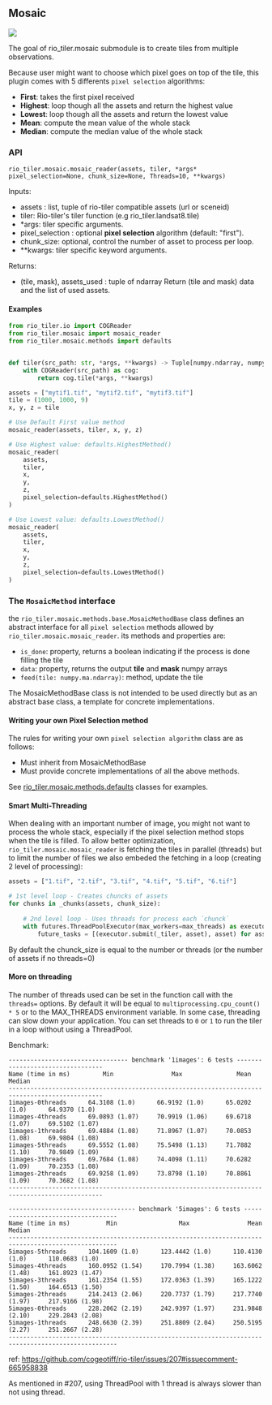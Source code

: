 
## Mosaic

![](https://user-images.githubusercontent.com/10407788/57467798-30505800-7251-11e9-9bde-6f50801dc851.png)

The goal of rio_tiler.mosaic submodule is to create tiles from multiple observations. 

Because user might want to choose which pixel goes on top of the tile, this plugin comes with 5 differents `pixel selection` algorithms:
- **First**: takes the first pixel received
- **Highest**: loop though all the assets and return the highest value 
- **Lowest**: loop though all the assets and return the lowest value
- **Mean**: compute the mean value of the whole stack
- **Median**: compute the median value of the whole stack

### API

`rio_tiler.mosaic.mosaic_reader(assets, tiler, *args* pixel_selection=None, chunk_size=None, Threads=10, **kwargs)`

Inputs:
- assets : list, tuple of rio-tiler compatible assets (url or sceneid)
- tiler: Rio-tiler's tiler function (e.g rio_tiler.landsat8.tile) 
- *args: tiler specific arguments.
- pixel_selection : optional **pixel selection** algorithm (default: "first"). 
- chunk_size: optional, control the number of asset to process per loop.
- **kwargs: tiler specific keyword arguments.

Returns:
- (tile, mask), assets_used : tuple of ndarray Return (tile and mask) data and the list of used assets.

#### Examples

```python
from rio_tiler.io import COGReader
from rio_tiler.mosaic import mosaic_reader
from rio_tiler.mosaic.methods import defaults


def tiler(src_path: str, *args, **kwargs) -> Tuple[numpy.ndarray, numpy.ndarray]:
    with COGReader(src_path) as cog:
        return cog.tile(*args, **kwargs)

assets = ["mytif1.tif", "mytif2.tif", "mytif3.tif"]
tile = (1000, 1000, 9)
x, y, z = tile

# Use Default First value method
mosaic_reader(assets, tiler, x, y, z)

# Use Highest value: defaults.HighestMethod()
mosaic_reader(
    assets,
    tiler,
    x,
    y,
    z,
    pixel_selection=defaults.HighestMethod()
)

# Use Lowest value: defaults.LowestMethod()
mosaic_reader(
    assets,
    tiler,
    x,
    y,
    z,
    pixel_selection=defaults.LowestMethod()
)
```

### The `MosaicMethod` interface

the `rio_tiler.mosaic.methods.base.MosaicMethodBase` class defines an abstract 
interface for all `pixel selection` methods allowed by `rio_tiler.mosaic.mosaic_reader`. its methods and properties are:

- `is_done`: property, returns a boolean indicating if the process is done filling the tile
- `data`: property, returns the output **tile** and **mask** numpy arrays
- `feed(tile: numpy.ma.ndarray)`: method, update the tile

The MosaicMethodBase class is not intended to be used directly but as an abstract base class, a template for concrete implementations.

#### Writing your own Pixel Selection method

The rules for writing your own `pixel selection algorithm` class are as follows:

- Must inherit from MosaicMethodBase
- Must provide concrete implementations of all the above methods.

See [rio_tiler.mosaic.methods.defaults](/rio_tiler/mosaic/methods/defaults.py) classes for examples.

#### Smart Multi-Threading 

When dealing with an important number of image, you might not want to process the whole stack, especially if the pixel selection method stops when the tile is filled. To allow better optimization, `rio_tiler.mosaic.mosaic_reader` is fetching the tiles in parallel (threads) but to limit the number of files we also embeded the fetching in a loop (creating 2 level of processing): 

```python
assets = ["1.tif", "2.tif", "3.tif", "4.tif", "5.tif", "6.tif"]

# 1st level loop - Creates chuncks of assets
for chunks in _chunks(assets, chunk_size):
    
    # 2nd level loop - Uses threads for process each `chunck`
    with futures.ThreadPoolExecutor(max_workers=max_threads) as executor:
        future_tasks = [(executor.submit(_tiler, asset), asset) for asset in chunks]
```
By default the chunck_size is equal to the number or threads (or the number of assets if no threads=0)

#### More on threading

The number of threads used can be set in the function call with the `threads=` options. By default it will be equal to `multiprocessing.cpu_count() * 5` or to the MAX_THREADS environment variable.
In some case, threading can slow down your application. You can set threads to `0` or `1` to run the tiler in a loop without using a ThreadPool.

Benchmark:
```
--------------------------------- benchmark '1images': 6 tests ---------------------------------
Name (time in ms)         Min                Max               Mean             Median          
------------------------------------------------------------------------------------------------
1images-0threads      64.3108 (1.0)      66.9192 (1.0)      65.0202 (1.0)      64.9370 (1.0)    
1images-4threads      69.0893 (1.07)     70.9919 (1.06)     69.6718 (1.07)     69.5102 (1.07)   
1images-1threads      69.4884 (1.08)     71.8967 (1.07)     70.0853 (1.08)     69.9804 (1.08)   
1images-5threads      69.5552 (1.08)     75.5498 (1.13)     71.7882 (1.10)     70.9849 (1.09)   
1images-3threads      69.7684 (1.08)     74.4098 (1.11)     70.6282 (1.09)     70.2353 (1.08)   
1images-2threads      69.9258 (1.09)     73.8798 (1.10)     70.8861 (1.09)     70.3682 (1.08)   
------------------------------------------------------------------------------------------------

----------------------------------- benchmark '5images': 6 tests -----------------------------------
Name (time in ms)          Min                 Max                Mean              Median          
----------------------------------------------------------------------------------------------------
5images-5threads      104.1609 (1.0)      123.4442 (1.0)      110.4130 (1.0)      110.0683 (1.0)    
5images-4threads      160.0952 (1.54)     170.7994 (1.38)     163.6062 (1.48)     161.8923 (1.47)   
5images-3threads      161.2354 (1.55)     172.0363 (1.39)     165.1222 (1.50)     164.6513 (1.50)   
5images-2threads      214.2413 (2.06)     220.7737 (1.79)     217.7740 (1.97)     217.9166 (1.98)   
5images-0threads      228.2062 (2.19)     242.9397 (1.97)     231.9848 (2.10)     229.2843 (2.08)   
5images-1threads      248.6630 (2.39)     251.8809 (2.04)     250.5195 (2.27)     251.2667 (2.28)   
----------------------------------------------------------------------------------------------------
```
ref: https://github.com/cogeotiff/rio-tiler/issues/207#issuecomment-665958838

As mentioned in #207, using ThreadPool with 1 thread is always slower than not using thread.